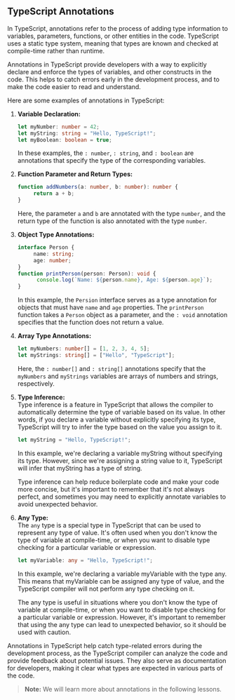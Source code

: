 ## TypeScript Annotations
In TypeScript, annotations refer to the process of adding type information to variables, parameters, functions, or other entities in the code. TypeScript uses a static type system, meaning that types are known and checked at compile-time rather than runtime. 

Annotations in TypeScript provide developers with a way to explicitly declare and enforce the types of variables, and other constructs in the code. This helps to catch errors early in the development process, and to make the code easier to read and understand.

Here are some examples of annotations in TypeScript:

1. **Variable Declaration:**

    ```typescript
    let myNumber: number = 42;
    let myString: string = "Hello, TypeScript!";
    let myBoolean: boolean = true;
    ```
    In these examples, the `: number`, `: string`, and `: boolean` are annotations that specify the type of the corresponding variables.

2. **Function Parameter and Return Types:**
    
   ```typescript
   function addNumbers(a: number, b: number): number {
        return a + b;
   }
   ```
   Here, the parameter `a` and `b` are annotated with the type `number`, and the return type of the function is also annotated with the type `number`.
     
3. **Object Type Annotations:**
    
   ```typescript
   interface Person {
        name: string;
        age: number;
   }
   function printPerson(person: Person): void {
         console.log(`Name: ${person.name}, Age: ${person.age}`);
   }
   ```
   In this example, the `Persion` interface serves as a type annotation for objects that must have `name` and `age` properties. The `printPerson` function takes a `Person` object as a parameter, and the `: void` annotation specifies that the function does not return a value.

4. **Array Type Annotations:**
    
   ```typescript
   let myNumbers: number[] = [1, 2, 3, 4, 5];
   let myStrings: string[] = ["Hello", "TypeScript"];
   ```
    Here, the `: number[]` and `: string[]` annotations specify that the `myNumbers` and `myStrings` variables are arrays of numbers and strings, respectively.

5. **Type Inference:**\
   Type inference is a feature in TypeScript that allows the compiler to automatically determine the type of variable based on its value. In other words, if you declare a variable without explicitly specifying its type, TypeScript will try to infer the type based on the value you assign to it.
    
   ```typescript
   let myString = "Hello, TypeScript!";
   ```
   In this example, we're declaring a variable myString without specifying its type. However, since we're assigning a string value to it, TypeScript will infer that myString has a type of string.

   Type inference can help reduce boilerplate code and make your code more concise, but it's important to remember that it's not always perfect, and sometimes you may need to explicitly annotate variables to avoid unexpected behavior.

6. **Any Type:**\
   The `any` type is a special type in TypeScript that can be used to represent any type of value. It's often used when you don't know the type of variable at compile-time, or when you want to disable type checking for a particular variable or expression.

   ```typescript
   let myVariable: any = "Hello, TypeScript!";
   ```
   In this example, we're declaring a variable myVariable with the type any. This means that myVariable can be assigned any type of value, and the TypeScript compiler will not perform any type checking on it.

   The any type is useful in situations where you don't know the type of variable at compile-time, or when you want to disable type checking for a particular variable or expression. However, it's important to remember that using the any type can lead to unexpected behavior, so it should be used with caution.


Annotations in TypeScript help catch type-related errors during the development process, as the TypeScript compiler can analyze the code and provide feedback about potential issues. They also serve as documentation for developers, making it clear what types are expected in various parts of the code.


> **Note:**
> We will learn more about annotations in the following lessons.


